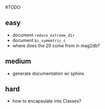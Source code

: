 #TODO
## easy
- document `reduce_extreme_dir`
- document `bi_symmetric_c`
- where does the 20 come from in mag2db?

## medium
- generate documentation w/ sphinx

## hard
- how to encapsulate into Classes?
